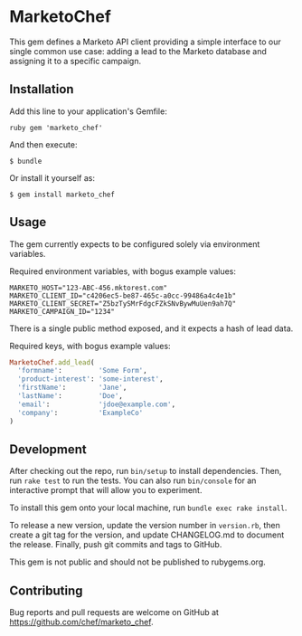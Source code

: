 # MarketoChef

This gem defines a Marketo API client providing a simple interface to our
single common use case: adding a lead to the Marketo database and assigning it
to a specific campaign.

## Installation

Add this line to your application's Gemfile:

```ruby gem 'marketo_chef' ```

And then execute:

    $ bundle

Or install it yourself as:

    $ gem install marketo_chef

## Usage

The gem currently expects to be configured solely via environment variables.

Required environment variables, with bogus example values:
```shell
MARKETO_HOST="123-ABC-456.mktorest.com"
MARKETO_CLIENT_ID="c4206ec5-be87-465c-a0cc-99486a4c4e1b"
MARKETO_CLIENT_SECRET="Z5bzTySMrFdgcFZkSNvBywMuUen9ah7Q"
MARKETO_CAMPAIGN_ID="1234"
```

There is a single public method exposed, and it expects a hash of lead data.

Required keys, with bogus example values:
```ruby
MarketoChef.add_lead(
  'formname':         'Some Form',
  'product-interest': 'some-interest',
  'firstName':        'Jane',
  'lastName':         'Doe',
  'email':            'jdoe@example.com',
  'company':          'ExampleCo'
)
```

## Development

After checking out the repo, run `bin/setup` to install dependencies. Then, run
`rake test` to run the tests. You can also run `bin/console` for an interactive
prompt that will allow you to experiment.

To install this gem onto your local machine, run `bundle exec rake install`.

To release a new version, update the version number in `version.rb`, then
create a git tag for the version, and update CHANGELOG.md to document the
release. Finally, push git commits and tags to GitHub.

This gem is not public and should not be published to rubygems.org.

## Contributing

Bug reports and pull requests are welcome on GitHub at
https://github.com/chef/marketo_chef.
